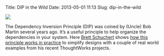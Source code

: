 Title: DIP in the Wild
Date: 2013-05-01 11:13
Slug: dip-in-the-wild

<div class="img floating">

[![](http://martinfowler.com/articles/DipInTheWild/images/BrettSchuchert.jpg)](http://martinfowler.com/articles/dipInTheWild.html)

</div>

The Dependency Inversion Principle (DIP) was coined by (Uncle) Bob
Martin several years ago. It’s a useful principle to help organize the
dependencies in your system. Here [Brett
Schuchert](http://schuchert.wikispaces.com/) shows [how this principle
works in practice](http://martinfowler.com/articles/dipInTheWild.html)
to simplify designs with a couple of real world examples from his recent
ThoughtWorks projects.

</p>

